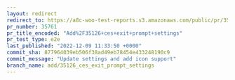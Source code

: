 ```yaml
---
layout: redirect
redirect_to: https://a8c-woo-test-reports.s3.amazonaws.com/public/pr/35761/e2e/index.html
pr_number: 35761
pr_title_encoded: "Add%2F35126+ces+exit+prompt+settings"
pr_test_type: e2e
last_published: "2022-12-09 11:33:50 +0000"
commit_sha: 877964039eb506f38ad49eb78454e433248190c9
commit_message: "Update settings and add icon support"
branch_name: add/35126_ces_exit_prompt_settings
---
```

